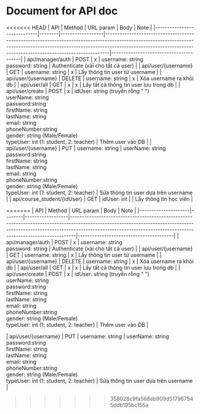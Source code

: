 # Document for API doc




<<<<<<< HEAD
| API                         | Method | URL param        | Body                                                                                                                                                                                                                                       | Note                                   |
|-----------------------------|--------|------------------|--------------------------------------------------------------------------------------------------------------------------------------------------------------------------------------------------------------------------------------------|----------------------------------------|
| api/manager/auth            | POST   | x                | username: string<br/>password: string                                                                                                                                                                                                      | Authenticate (xài cho tất cả user)     |
| api/user/{username}         | GET    | username: string | x                                                                                                                                                                                                                                          | Lấy thông tin user từ username         |
| api/user/{username}         | DELETE | username: string | x                                                                                                                                                                                                                                          | Xóa username ra khỏi db                |
| api/user/all                | GET    | x                | x                                                                                                                                                                                                                                          | Lấy tất cả thông tin user lưu trong db |
| api/user/create             | POST   | x                | idUser: string (truyền rỗng " ")<br/>userName: string<br/>password:string<br/>firstName: string<br/> lastName: string<br/>email: string<br/>phoneNumber:string<br/>gender: string (Male/Female)<br/>typeUser: int (1: student, 2: teacher) | Thêm user vào DB                       |
| api/user/{username}         | PUT    | username: string | userName: string<br/>password:string<br/>firstName: string<br/> lastName: string<br/>email: string<br/>phoneNumber:string<br/>gender: string (Male/Female)<br/>typeUser: int (1: student, 2: teacher)                                      | Sửa thông tin user dựa trên username   |
| api/course_student/{idUser} | GET    | idUser: int      |                                                                                                                                                                                                                                            | Lấy thông tin học viên                 |

=======
| API                 | Method | URL param        | Body                                                                                                                                                                                                                                       | Note                                   |
|---------------------|--------|------------------|--------------------------------------------------------------------------------------------------------------------------------------------------------------------------------------------------------------------------------------------|----------------------------------------|
| api/manager/auth    | POST   | x                | username: string<br/>password: string                                                                                                                                                                                                      | Authenticate (xài cho tất cả user)     |
| api/user/{username} | GET    | username: string | x                                                                                                                                                                                                                                          | Lấy thông tin user từ username         |
| api/user/{username} | DELETE | username: string | x                                                                                                                                                                                                                                          | Xóa username ra khỏi db                |
| api/user/all        | GET    | x                | x                                                                                                                                                                                                                                          | Lấy tất cả thông tin user lưu trong db |
| api/user/create     | POST   | x                | idUser: string (truyền rỗng " ")<br/>userName: string<br/>password:string<br/>firstName: string<br/> lastName: string<br/>email: string<br/>phoneNumber:string<br/>gender: string (Male/Female)<br/>typeUser: int (1: student, 2: teacher) | Thêm user vào DB                       |

| api/user/{username} | PUT    | username: string | userName: string<br/>password:string<br/>firstName: string<br/> lastName: string<br/>email: string<br/>phoneNumber:string<br/>gender: string (Male/Female)<br/>typeUser: int (1: student, 2: teacher)                                      | Sửa thông tin user dựa trên username   |
>>>>>>> 358028c9fa568eb909d517967545ddb195bcf55a
